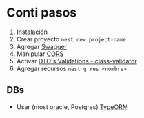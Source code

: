 # Conti pasos

1. [Instalación](../../Fazt-Framework_Backend_de_Nodejs/readme.md#instalación)
2. Crear proyecto `nest new project-name`
3. Agregar [Swagger](../../Fazt-Framework_Backend_de_Nodejs/readme.md#swagger)
4. Manipular [CORS](../../Fazt-Framework_Backend_de_Nodejs/readme.md#cors)
5. Activar [DTO's Validations - class-validator](../../Fazt-Framework_Backend_de_Nodejs/readme.md#dtos-validations---class-validator)
6. Agregar recursos `nest g res <nombre>`

## DBs

* Usar (most oracle, Postgres) [TypeORM](../BDs/test-db-type-orm/README.md)
